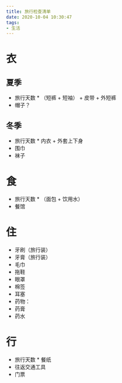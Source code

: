 ```yaml
---
title: 旅行检查清单
date: 2020-10-04 10:30:47
tags:
- 生活
---
```

# 衣
## 夏季
 - 旅行天数 * （短裤 + 短袖） + 皮带 + 外短裤
 - 帽子？
## 冬季
- 旅行天数 * 内衣 + 外套上下身
- 围巾
- 袜子
# 食
- 旅行天数 * （面包 + 饮用水）
- 餐馆
# 住
- 牙刷（旅行装）
- 牙膏（旅行装）
- 毛巾
- 拖鞋
- 眼罩
- 棉签
- 耳塞
- 药物：
 - 药膏
 - 药水
# 行
- 旅行天数 * 餐纸 
- 往返交通工具
- 门票
